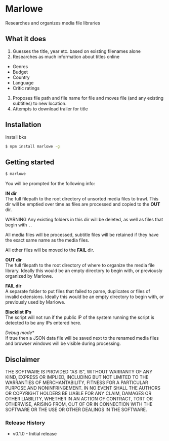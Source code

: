 Marlowe
=======

Researches and organizes media file libraries

What it does
------------

1. Guesses the title, year etc. based on existing filenames alone
2. Researches as much information about titles online
  - Genres
  - Budget
  - Country
  - Language
  - Critic ratings
3. Proposes file path and file name for file and moves file (and any existing subtitles) to new location.
4. Attempts to download trailer for title

Installation
------------

Install bks
```bash
$ npm install marlowe -g
```

Getting started
---------------

```bash
$ marlowe
```

You will be prompted for the following info:

**IN dir**  
The full filepath to the root directory of unsorted media files to trawl. This dir will be emptied over time as files are processed and copied to the **OUT** dir.  

WARNING Any existing folders in this dir will be deleted, as well as files that begin with `.`.  

All media files will be processed, subtitle files will be retained if they have the exact same name as the media files.  

All other files will be moved to the **FAIL** dir. 

**OUT dir**  
The full filepath to the root directory of where to organize the media file library. Ideally this would be an empty directory to begin with, or previously organized by Marlowe.

**FAIL dir**  
A separate folder to put files that failed to parse, duplicates or files of invalid extensions. Ideally this would be an empty directory to begin with, or previously used by Marlowe.

**Blacklist IPs**  
The script will not run if the public IP of the system running the script is detected to be any IPs entered here.

*Debug mode**  
If true then a JSON data file will be saved next to the renamed media files and browser windows will be visible during processing.

Disclaimer
----------

THE SOFTWARE IS PROVIDED "AS IS", WITHOUT WARRANTY OF ANY KIND, EXPRESS OR IMPLIED, INCLUDING BUT NOT LIMITED TO THE WARRANTIES OF MERCHANTABILITY, FITNESS FOR A PARTICULAR PURPOSE AND NONINFRINGEMENT. IN NO EVENT SHALL THE AUTHORS OR COPYRIGHT HOLDERS BE LIABLE FOR ANY CLAIM, DAMAGES OR OTHER LIABILITY, WHETHER IN AN ACTION OF CONTRACT, TORT OR OTHERWISE, ARISING FROM, OUT OF OR IN CONNECTION WITH THE SOFTWARE OR THE USE OR OTHER DEALINGS IN THE SOFTWARE.

### Release History ###

- v0.1.0 - Initial release
